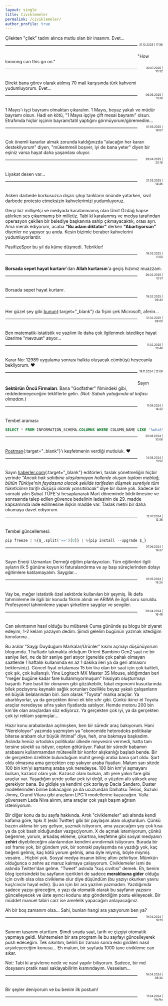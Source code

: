 ```yaml
---
layout: single
title: Civiklemeler
permalink: /civiklemeler/
author_profile: true
---
```


Çilekten "çilek" tadını alınca mutlu olan bir insanım. Evet...

<hr style="display: inline-block; height: 1px; border: 0; border-top: 1px solid #ccc; float: left; width: 84%; margin: 0em 0em 2em 0em;">
<div style="display: inline-block; width:15%; float:left; text-align:right; font-size:0.65em; margin: -0.8em 0em 2.5em 1%;">31.10.2025 | 17:56</div>

"How loooong can this go on." 

<hr style="display: inline-block; height: 1px; border: 0; border-top: 1px solid #ccc; float: left; width: 84%; margin: 0em 0em 2em 0em;">
<div style="display: inline-block; width:15%; float:left; text-align:right; font-size:0.65em; margin: -0.8em 0em 2.5em 1%;">30.07.2025 | 10:32</div>

Direkt bana görev olarak atılmış 70 mail karşısında türk kahvemi yudumluyorum. Evet...

<hr style="display: inline-block; height: 1px; border: 0; border-top: 1px solid #ccc; float: left; width: 84%; margin: 0em 0em 2em 0em;">
<div style="display: inline-block; width:15%; float:left; text-align:right; font-size:0.65em; margin: -0.8em 0em 2.5em 1%;">06.05.2025 | 15:18</div>

1 Mayıs'ı işçi bayramı olmaktan çıkaralım. 1 Mayıs, beyaz yakalı ve müdür bayramı olsun. Hadi en kötü, "1 Mayıs işçiye çift mesai bayramı" olsun. Etrafımda hiçbir işçinin bayram/tatil yaptığını görmüyorum/göremedim...

<hr style="display: inline-block; height: 1px; border: 0; border-top: 1px solid #ccc; float: left; width: 84%; margin: 0em 0em 2em 0em;">
<div style="display: inline-block; width:15%; float:left; text-align:right; font-size:0.65em; margin: -0.8em 0em 2.5em 1%;">01.05.2025 | 18:07</div>

Çok önemli kararlar almak zorunda kaldığınızda "alacağın her kararı destekliyorum" diyen, "mükemmeli boşver, iyi de bana yeter" diyen bir eşiniz varsa hayat daha yaşanılası oluyor.

<hr style="display: inline-block; height: 1px; border: 0; border-top: 1px solid #ccc; float: left; width: 84%; margin: 0em 0em 2em 0em;">
<div style="display: inline-block; width:15%; float:left; text-align:right; font-size:0.65em; margin: -0.8em 0em 2.5em 1%;">29.04.2025 | 20:16</div>

Liyakat desen var...

<hr style="display: inline-block; height: 1px; border: 0; border-top: 1px solid #ccc; float: left; width: 84%; margin: 0em 0em 2em 0em;">
<div style="display: inline-block; width:15%; float:left; text-align:right; font-size:0.65em; margin: -0.8em 0em 2.5em 1%;">21.03.2025 | 14:46</div>

Askeri darbede korkusuzca dışarı çıkıp tankların önünde yatarken, sivil darbede protesto etmeksizin kahvelerimizi yudumluyoruz.

Gerçi biz milliyetçi ve medyada karalanmamış olan Ümit Özdağ hapse atılırken ses çıkarmamış bir milletiz. Tabi ki karalanmış ve medya tarafından operasyon çekilen bir belediye başkanına sahip çıkmayacaktık, orası ayrı. Ama merak ediyorum, acaba **"Bu adam diktatör"** derken **"Abartıyorsun"** diyenler ne yapıyor şu anda. Kesin bizimle beraber kahvelerini yudumluyorlardır. 

PasifizeSpor bu yıl da küme düşmedi. Tebrikler!

<hr style="display: inline-block; height: 1px; border: 0; border-top: 1px solid #ccc; float: left; width: 84%; margin: 0em 0em 2em 0em;">
<div style="display: inline-block; width:15%; float:left; text-align:right; font-size:0.65em; margin: -0.8em 0em 2.5em 1%;">19.03.2025 | 11:00</div>

**Borsada sepet hayat kurtarır**'dan **Allah kurtarsın**'a geçiş hızımız muazzam.

<hr style="display: inline-block; height: 1px; border: 0; border-top: 1px solid #ccc; float: left; width: 84%; margin: 0em 0em 2em 0em;">
<div style="display: inline-block; width:15%; float:left; text-align:right; font-size:0.65em; margin: -0.8em 0em 2.5em 1%;">26.02.2025 | 12:21</div>

Borsada sepet hayat kurtarır.

<hr style="display: inline-block; height: 1px; border: 0; border-top: 1px solid #ccc; float: left; width: 84%; margin: 0em 0em 2em 0em;">
<div style="display: inline-block; width:15%; float:left; text-align:right; font-size:0.65em; margin: -0.8em 0em 2.5em 1%;">19.02.2025 | 09:43</div>

Her güzel şey gibi [bunun](https://learn.microsoft.com/tr-tr/azure-data-studio/whats-happening-azure-data-studio){:target="_blank"} da fişini çek Microsoft, aferin...

<hr style="display: inline-block; height: 1px; border: 0; border-top: 1px solid #ccc; float: left; width: 84%; margin: 0em 0em 2em 0em;">
<div style="display: inline-block; width:15%; float:left; text-align:right; font-size:0.65em; margin: -0.8em 0em 2.5em 1%;">12.02.2025 | 09:00</div>

Ben matematik-istatistik ve yazılım ile daha çok ilgilenmek istedikçe hayat üzerime "mevzuat" atıyor...

<hr style="display: inline-block; height: 1px; border: 0; border-top: 1px solid #ccc; float: left; width: 84%; margin: 0em 0em 2em 0em;">
<div style="display: inline-block; width:15%; float:left; text-align:right; font-size:0.65em; margin: -0.8em 0em 2.5em 1%;">11.02.2025 | 13:46</div>

Karar No: 12989 uygulama sonrası halkta oluşacak cümbüşü heyecanla bekliyorum. ❤

<hr style="display: inline-block; height: 1px; border: 0; border-top: 1px solid #ccc; float: left; width: 84%; margin: 0em 0em 2em 0em;">
<div style="display: inline-block; width:15%; float:left; text-align:right; font-size:0.65em; margin: -0.8em 0em 2.5em 1%;">19.11.2024 | 12:09</div>

Sayın **Sektörün Öncü Firmaları**. Bana "Godfather" filmindeki gibi, reddedemeyeceğim tekliflerle gelin. *(Not: Sabah yatağımda at kafası olmadan.)*

<hr style="display: inline-block; height: 1px; border: 0; border-top: 1px solid #ccc; float: left; width: 84%; margin: 0em 0em 2em 0em;">
<div style="display: inline-block; width:15%; float:left; text-align:right; font-size:0.65em; margin: -0.8em 0em 2.5em 1%;">11.09.2024 | 14:22</div>

Tembel araması:

```sql
SELECT * FROM INFORMATION_SCHEMA.COLUMNS WHERE COLUMN_NAME LIKE '%what%'
```
<hr style="display: inline-block; height: 1px; border: 0; border-top: 1px solid #ccc; float: left; width: 84%; margin: 0em 0em 2em 0em;">
<div style="display: inline-block; width:15%; float:left; text-align:right; font-size:0.65em; margin: -0.8em 0em 2.5em 1%;">20.08.2024 | 10:06</div>

[Postman](https://www.postman.com/){:target="_blank"}'ı keşfetmenin verdiği mutluluk. ❤

<hr style="display: inline-block; height: 1px; border: 0; border-top: 1px solid #ccc; float: left; width: 84%; margin: 0em 0em 2em 0em;">
<div style="display: inline-block; width:15%; float:left; text-align:right; font-size:0.65em; margin: -0.8em 0em 2.5em 1%;">14.08.2024 | 11:52</div>

Sayın [haberler.com](https://www.haberler.com/ekonomi/epdk-kacak-elektrikle-mucadelede-yeni-tedbirleri-acikladi-17509709-haberi/){:target="_blank"} editörleri, taslak yönetmeliğin hiçbir yerinde *"Ancak hak sahibine ulaşılamayan hallerde oluşan toplam meblağ, bütün Türkiye'nin faydasına olacak şekilde tarifeden düşmek suretiyle tüm tüketicilere tarife düşüşü olarak yansıtılacak"* diye bir ibare yok. Sadece bir sonraki yılın Şubat TÜFE'si hesaplanarak Mart döneminde bildirilmesine ve sonrasında talep edilen güvence bedelinin iadesinin de 29. madde kapsamında iade edilmesine ilişkin madde var. Taslak metni bir daha okumaya davet ediyorum.

<hr style="display: inline-block; height: 1px; border: 0; border-top: 1px solid #ccc; float: left; width: 84%; margin: 0em 0em 2em 0em;">
<div style="display: inline-block; width:15%; float:left; text-align:right; font-size:0.65em; margin: -0.8em 0em 2.5em 1%;">12.07.2024 | 12:38</div>

Tembel güncellemesi:

```python
pip freeze | %{$_.split('==')[0]} | %{pip install --upgrade $_}
```
<hr style="display: inline-block; height: 1px; border: 0; border-top: 1px solid #ccc; float: left; width: 84%; margin: 0em 0em 2em 0em;">
<div style="display: inline-block; width:15%; float:left; text-align:right; font-size:0.65em; margin: -0.8em 0em 2.5em 1%;">07.06.2024 | 16:27</div>

Sayın Enerji Uzmanları Derneği eğitim planlayıcıları. Tüm eğitimleri ilgili ayların ilk 5 gününe koyun ki faturalandırma ve ay başı süreçlerinden dolayı eğitimlere katılamayalım. Saygılar... 

<hr style="display: inline-block; height: 1px; border: 0; border-top: 1px solid #ccc; float: left; width: 84%; margin: 0em 0em 2em 0em;">
<div style="display: inline-block; width:15%; float:left; text-align:right; font-size:0.65em; margin: -0.8em 0em 2.5em 1%;">01.05.2024 | 14:24</div>

Vay be, meğer istatistik özel sektörde kullanılan bir şeymiş. İlk defa tahminleme ile ilgili bir konuda fikrim alındı ve ARIMA ile ilgili soru soruldu. Profesyonel tahminleme yapan şirketlere saygılar ve sevgiler. 

<hr style="display: inline-block; height: 1px; border: 0; border-top: 1px solid #ccc; float: left; width: 84%; margin: 0em 0em 2em 0em;">
<div style="display: inline-block; width:15%; float:left; text-align:right; font-size:0.65em; margin: -0.8em 0em 2.5em 1%;">29.04.2024 | 16:46</div>

Can sıkıntısının hasıl olduğu bu mübarek Cuma gününde şu blogu bir ziyaret edeyim, 1-2 kelam yazayım dedim. Şimdi gelelim bugünün yazmak istediğim konularına...

Bu aralar "Saygı Duyduğum Markalar/Ürünler" kısmı açmayı düşünüyorum blogumda. 1 haftadır takmakta olduğum Orient Bambino Gen2 saat ne bir saniye ileri, ne de bir saniye geri atıyor (genelde çok pahalı olmayan saatlerde 1 haftalık kullanımda en az 1 dakika ileri ya da geri atmasını beklersiniz). Güncel fiyat ortalaması 15 bin lira olan bir saat için çok kaliteli, çok şık, çok kullanışlı. Yine Logitech MX Master 3S Mouse, aldığımdan beri "meğer bugüne kadar fare kullanmıyormuşum" hissiyatı oluşturmayı başardı. Fare basit bir donanım gibi gözükebilir, fakat ergonomi kusurlarında bilek pozisyonu kaynaklı sağlık sorunları özellikle beyaz yakalı çalışanların en büyük belalarından biri. Son olarak "Toyota" marka araçlar. Ya abartılıyorlar, ya da gerçekten ikinci eli bile sıfır gibi. Çünkü ikinci el Toyota araçlar neredeyse sıfıra yakın fiyatlarda satılıyor. Hemde motoru 200 bin km'de olan araçlardan söz ediyoruz. Ya gerçekten çok iyi, ya da gerçekten çok iyi reklam yapmışlar...

Hazır konu arabalardan açılmışken, ben bir süredir araç bakıyorum. Hani "Nereloloyor" yazımda yazmıştım ya "ekonomide hetorodoks politikalar biterse arabam olur büyük ihtimal" diye, heh, ona bakmaya başkadım. Aslında henüz ortodoks politikalar ülkede meyvesini vermedi, hatta tam tersine sürekli su istiyor, cepten götürüyor. Fakat bir süredir babamın arabasını kullanmamdan mütevellit bir konfor alışkanlığı başladı bende. Bir de gerçekten özellikle bulunduğum muhit gereği araba bana şart oldu. Şart oldu olmasına ama gerçekten cep yakıyor araba fiyatları. Malum sarı sitede 100 bin km'yi aşmamış araba yok neredeyse. 100 bin km'yi aşmayanı bulsan, kazasız olanı yok. Kazasız olanı bulsan, altı yere yakın fare gibi araçlar var. Yaşadığım yerde yollar pek iyi değil, o yüzden altı yüksek araç gerekiyor bana. Bu gidişle ya kendimi çok zorlayıp Dacia Sandero, Duster modellerinden birine bakacağım ya da ucuzundan Daihatsu Terios, Suzuki Jimny, Grand Vitara gibi araçların LPG'li modellerine kaçacağım. Valla güvensem Lada Niva alırım, ama araçlar çok yaşlı başım ağrısın istemiyorum.

Bir diğer konu da bu sayfa hakkında. Artık "civiklemeler" adı altında kendi kafama göre, tıpkı X (eski Twitter) gibi bir paylaşım alanı oluşturdum. Çünkü bazen aklıma bir şey geliyor, yazmak istiyorum, ama yazacağım şey çok kısa ya da çok basit olduğundan vazgeçiyorum. X de açmak istemiyorum, çünkü beğenme, yorum, arkadaş ekleme, çıkartma, keşfetme gibi sosyal medyanın **zehiri** diyebileceğim alanlarından kendimi arındırmak istiyorum. Burada bir sol frame yok, bir gündem yok, bir sonraki paylaşımda ne yazdığı yok, kaç beğeni gelmiş, kaç kötü yorum gelmiş, ama öyle miymiş, böyle miymiş vesaire... Hiçbiri yok. Sosyal medya insanın bilinç altını zehirliyor. Mümkün olduğunca o zehre az maruz kalmaya çalışıyorum. Civiklemeler ismi de aslında Twitter'dan gelme. "Tweet" aslında "kuş cıvıltısı" demek. Eh, benim blog içerisindeki bu sayfanın içerikleri de sadece **meraklısına gider** olduğu için cıvıltı olsa olsa civikleme olur diye düşündüm (bu yazıyı okurken yavru kuş/civciv hayal edin). Şu an için bir ara yazılım yazmadım. Yazdığımda sadece yazıyı gireceğim, o yazı da otomatik olarak bu sayfanın yazısını güncelleyecek ve üste ayırıcı kodunu atıp gönderdiğim postu ekleyecek. Bir müddet manuel tabiri caiz ise amelelik yapacağım anlayacağınız.

Ah bir boş zamanım olsa... Sahi, bunları hangi ara yazıyorum ben ya?

<hr style="display: inline-block; height: 1px; border: 0; border-top: 1px solid #ccc; float: left; width: 84%; margin: 0em 0em 2em 0em;">
<div style="display: inline-block; width:15%; float:left; text-align:right; font-size:0.65em; margin: -0.8em 0em 2.5em 1%;">19.04.2024 | 16:13</div>

Sanırım tasarımı oturttum. Şimdi sırada saat, tarih ve çizgiyi otomatik yapmaya geldi. Muhtemelen bir ara program ile bu sayfayı güncelleyerek push edeceğim. Tek sıkıntım, belirli bir zaman sonra eski girdileri nasıl arşivleyeceğim konusu... Eh malum, bir sayfada 1000 tane civikleme can sıkar.

Not: Tabi ki arşivleme nedir ve nasıl yapılır biliyorum. Sadece, bir md dosyasını pratik nasıl saklayabilirim kısmındayım. Vesselam...
<hr style="display: inline-block; height: 1px; border: 0; border-top: 1px solid #ccc; float: left; width: 84%; margin: 0em 0em 2em 0em;">
<div style="display: inline-block; width:15%; float:left; text-align:right; font-size:0.65em; margin: -0.8em 0em 2.5em 1%;">18.04.2024 | 08:34</div>

Bir şeyler deniyorum ve bu benim ilk postum!
<hr style="display: inline-block; height: 1px; border: 0; border-top: 1px solid #ccc; float: left; width: 84%; margin: 0em 0em 2em 0em;">
<div style="display: inline-block; width:15%; float:left; text-align:right; font-size:0.65em; margin: -0.8em 0em 2.5em 1%;">17.04.2024 | Na:Na</div>
